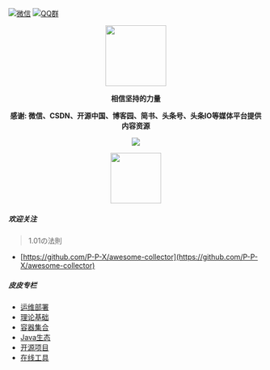 [![微信](https://img.shields.io/badge/微信号-elonsu-green.svg)](//shang.qq.com/wpa/qunwpa?idkey=bc73f12268da5c5eafcfc91f0dd05eb7fed033420921ef7bf4eca316deb7e12) 
[![QQ群](https://img.shields.io/badge/扣扣群-973085376-red.svg)](//shang.qq.com/wpa/qunwpa?idkey=bc73f12268da5c5eafcfc91f0dd05eb7fed033420921ef7bf4eca316deb7e12)

<p align="center">
   <img src="https://timgsa.baidu.com/timg?image&quality=80&size=b9999_10000&sec=1567072905503&di=058dd45bf8de45b81703b703d915acfc&imgtype=0&src=http%3A%2F%2Fn.sinaimg.cn%2Fsinacn%2Fw462h336%2F20180301%2F3f38-fwnpcns6226738.jpg" height="120" />
</p>

<p align="center">
   <strong>相信坚持的力量</strong>
</p>

<p align="center">
   <strong>感谢: 微信、CSDN、开源中国、博客园、简书、头条号、头条IO等媒体平台提供内容资源</strong>
</p>

<p align="center">
   <a target="_blank" href="https://github.com/P-P-X/awesome-collector">
       <img src="https://img.shields.io/github/stars/P-P-X/awesome-collector.svg?style=social&label=Stars">
   </a>
</p>	

<p align="center">
   <img src="http://p9-tt.byteimg.com/img/mosaic-legacy/2426b000084216a465aa5~noop_430x430.jpeg" height="100">
</p>  

##### 欢迎关注

> 1.01の法則

- [https://github.com/P-P-X/awesome-collector](https://github.com/P-P-X/awesome-collector) 

##### 皮皮专栏

- [运维部署](https://github.com/P-P-X/awesome-collector/blob/master/%E8%BF%90%E7%BB%B4%E9%83%A8%E7%BD%B2.md)
- [理论基础](https://github.com/P-P-X/awesome-collector/blob/master/%E7%90%86%E8%AE%BA%E5%9F%BA%E7%A1%80.md)
- [容器集合](https://github.com/P-P-X/awesome-collector/blob/master/%E5%AE%B9%E5%99%A8%E9%9B%86%E5%90%88.md)
- [Java生态](https://github.com/P-P-X/awesome-collector/blob/master/Java%E7%94%9F%E6%80%81.md)
- [开源项目](https://github.com/P-P-X/awesome-collector/blob/master/%E5%BC%80%E6%BA%90%E9%A1%B9%E7%9B%AE.md)
- [在线工具](https://github.com/P-P-X/awesome-collector/blob/master/%E5%9C%A8%E7%BA%BF%E5%B7%A5%E5%85%B7.md)

